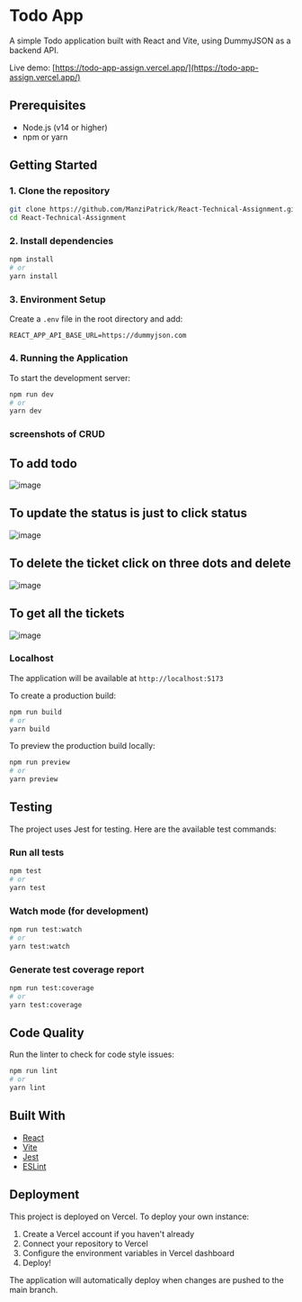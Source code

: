 # Todo App

A simple Todo application built with React and Vite, using DummyJSON as a backend API.

Live demo: [https://todo-app-assign.vercel.app/](https://todo-app-assign.vercel.app/)

## Prerequisites

- Node.js (v14 or higher)
- npm or yarn

## Getting Started

### 1. Clone the repository

```bash
git clone https://github.com/ManziPatrick/React-Technical-Assignment.git
cd React-Technical-Assignment
```

### 2. Install dependencies

```bash
npm install
# or
yarn install
```

### 3. Environment Setup

Create a `.env` file in the root directory and add:

```plaintext
REACT_APP_API_BASE_URL=https://dummyjson.com
```

### 4. Running the Application

To start the development server:

```bash
npm run dev
# or
yarn dev
```

### screenshots of CRUD
## To add todo
![image](https://github.com/user-attachments/assets/bb90687f-c7f4-4cf4-a5e1-70ee4f0f771c)
## To update the status is just to click status 
![image](https://github.com/user-attachments/assets/4080e3e9-75d5-4ac5-9990-595b9f2c65fd)
## To delete the ticket  click on three dots and delete
![image](https://github.com/user-attachments/assets/36161e45-ea85-4345-b045-b0b99b426d06)
## To get all the tickets 
![image](https://github.com/user-attachments/assets/7644b3a2-1846-4751-8204-969a8600fe52)



### Localhost

The application will be available at `http://localhost:5173`

To create a production build:

```bash
npm run build
# or
yarn build
```

To preview the production build locally:

```bash
npm run preview
# or
yarn preview
```

## Testing

The project uses Jest for testing. Here are the available test commands:

### Run all tests

```bash
npm test
# or
yarn test
```

### Watch mode (for development)

```bash
npm run test:watch
# or
yarn test:watch
```

### Generate test coverage report

```bash
npm run test:coverage
# or
yarn test:coverage
```

## Code Quality

Run the linter to check for code style issues:

```bash
npm run lint
# or
yarn lint
```



## Built With

- [React](https://reactjs.org/)
- [Vite](https://vitejs.dev/)
- [Jest](https://jestjs.io/)
- [ESLint](https://eslint.org/)

## Deployment

This project is deployed on Vercel. To deploy your own instance:

1. Create a Vercel account if you haven't already
2. Connect your repository to Vercel
3. Configure the environment variables in Vercel dashboard
4. Deploy!

The application will automatically deploy when changes are pushed to the main branch.
